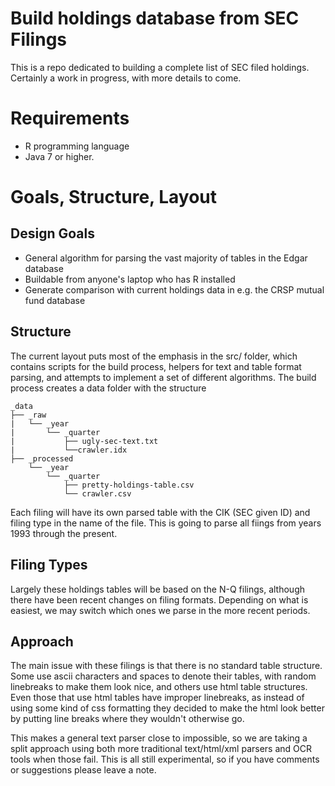 # Build holdings database from SEC Filings

This is a repo dedicated to building a complete list of SEC filed holdings. Certainly a work in progress, with more details to come.

# Requirements

* R programming language
* Java 7 or higher.

# Goals, Structure, Layout

## Design Goals

* General algorithm for parsing the vast majority of tables in the Edgar database
* Buildable from anyone's laptop who has R installed
* Generate comparison with current holdings data in e.g. the CRSP mutual fund database

## Structure

The current layout puts most of the emphasis in the src/ folder, which contains scripts for the build process, helpers for text and table format parsing, and attempts to implement a set of different algorithms. The build process creates a data folder with the structure

```
_data  
├── _raw  
|   └── _year  
|       └── _quarter 
|           ├── ugly-sec-text.txt
|           └──crawler.idx
├── _processed  
    └── _year  
        └── _quarter 
            ├── pretty-holdings-table.csv
            └── crawler.csv

```

Each filing will have its own parsed table with the CIK (SEC given ID) and filing type in the name of the file. This is going to parse all fiings from years 1993 through the present.
 
## Filing Types

Largely these holdings tables will be based on the N-Q filings, although there have been recent changes on filing formats. Depending on what is easiest, we may switch which ones we parse in the more recent periods.

## Approach

The main issue with these filings is that there is no standard table structure. Some use ascii characters and spaces to denote their tables, with random linebreaks to make them look nice, and others use html table structures. Even those that use html tables have improper linebreaks, as instead of using some kind of css formatting they decided to make the html look better by putting line breaks where they wouldn't otherwise go.

This makes a general text parser close to impossible, so we are taking a split approach using both more traditional text/html/xml parsers and OCR tools when those fail. This is all still experimental, so if you have comments or suggestions please leave a note.



